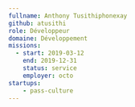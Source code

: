 ```yaml
---
fullname: Anthony Tusithiphonexay
github: atusithi
role: Développeur
domaine: Développement
missions:
  - start: 2019-03-12
    end: 2019-12-31
    status: service
    employer: octo
startups:
    - pass-culture
---
```

